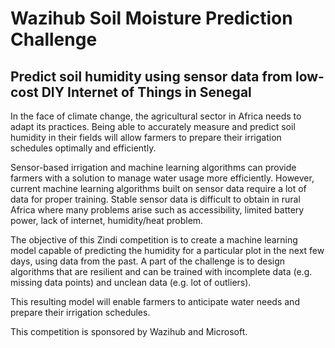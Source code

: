 # Wazihub Soil Moisture Prediction Challenge

## Predict soil humidity using sensor data from low-cost DIY Internet of Things in Senegal

In the face of climate change, the agricultural sector in Africa needs to adapt its practices. Being able to accurately measure and predict soil humidity in their fields will allow farmers to prepare their irrigation schedules optimally and efficiently.

Sensor-based irrigation and machine learning algorithms can provide farmers with a solution to manage water usage more efficiently. However, current machine learning algorithms built on sensor data require a lot of data for proper training. Stable sensor data is difficult to obtain in rural Africa where many problems arise such as accessibility, limited battery power, lack of internet, humidity/heat problem.

The objective of this Zindi competition is to create a machine learning model capable of predicting the humidity for a particular plot in the next few days, using data from the past. A part of the challenge is to design algorithms that are resilient and can be trained with incomplete data (e.g. missing data points) and unclean data (e.g. lot of outliers).

This resulting model will enable farmers to anticipate water needs and prepare their irrigation schedules.

This competition is sponsored by Wazihub and Microsoft.
